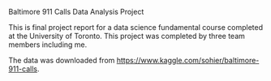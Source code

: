 Baltimore 911 Calls Data Analysis Project

This is final project report for a data science fundamental course completed at the University of Toronto. This project was completed by three team members including me. 

The data was downloaded from https://www.kaggle.com/sohier/baltimore-911-calls.
